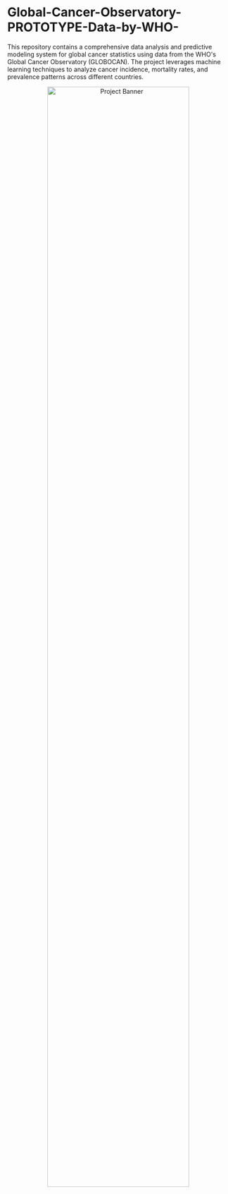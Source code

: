 # Global-Cancer-Observatory-PROTOTYPE-Data-by-WHO-
This repository contains a comprehensive data analysis and predictive modeling system for global cancer statistics using data from the WHO's Global Cancer Observatory (GLOBOCAN). The project leverages machine learning techniques to analyze cancer incidence, mortality rates, and prevalence patterns across different countries.
<p align="center">
  <img src="https://github.com/ka-6Global-Cancer-Observatory-PROTOTYPE-Data-by-WHO-/blob/main/Bannerimage.jpg?raw=true" alt="Project Banner" width="80%">
</p>
